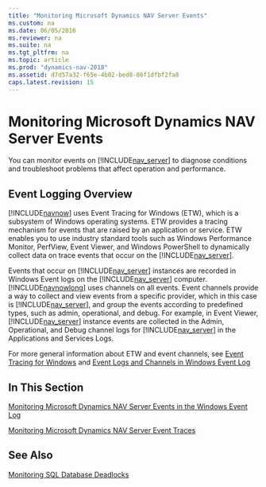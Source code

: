 ```yaml
---
title: "Monitoring Microsoft Dynamics NAV Server Events"
ms.custom: na
ms.date: 06/05/2016
ms.reviewer: na
ms.suite: na
ms.tgt_pltfrm: na
ms.topic: article
ms.prod: "dynamics-nav-2018"
ms.assetid: d7d57a32-f65e-4b02-bed8-86f1dfbf2fa8
caps.latest.revision: 15
---
```

# Monitoring Microsoft Dynamics NAV Server Events
You can monitor events on [!INCLUDE[nav_server](includes/nav_server_md.md)] to diagnose conditions and troubleshoot problems that affect operation and performance.  

## Event Logging Overview  
 [!INCLUDE[navnow](includes/navnow_md.md)] uses Event Tracing for Windows \(ETW\), which is a subsystem of Windows operating systems. ETW provides a tracing mechanism for events that are raised by an application or service. ETW enables you to use industry standard tools such as Windows Performance Monitor, PerfView, Event Viewer, and Windows PowerShell to dynamically collect data on trace events that occur on the [!INCLUDE[nav_server](includes/nav_server_md.md)].  

 Events that occur on [!INCLUDE[nav_server](includes/nav_server_md.md)] instances are recorded in Windows Event logs on the [!INCLUDE[nav_server](includes/nav_server_md.md)] computer. [!INCLUDE[navnowlong](includes/navnowlong_md.md)] uses channels on all events. Event channels provide a way to collect and view events from a specific provider, which in this case is [!INCLUDE[nav_server](includes/nav_server_md.md)], and group the events according to predefined types, such as admin, operational, and debug. For example, in Event Viewer, [!INCLUDE[nav_server](includes/nav_server_md.md)] instance events are collected in the Admin, Operational, and Debug channel logs for [!INCLUDE[nav_server](includes/nav_server_md.md)] in the Applications and Services Logs.  

 For more general information about ETW and event channels, see [Event Tracing for Windows](http://go.microsoft.com/fwlink/?LinkID=313939) and [Event Logs and Channels in Windows Event Log](http://go.microsoft.com/fwlink/?LinkID=517298)  

## In This Section  
 [Monitoring Microsoft Dynamics NAV Server Events in the Windows Event Log](Monitoring-Microsoft-Dynamics-NAV-Server-Events-in-the-Windows-Event-Log.md)  

 [Monitoring Microsoft Dynamics NAV Server Event Traces](Monitoring-Microsoft-Dynamics-NAV-Server-Event-Traces.md)

 ##  See Also
 [Monitoring SQL Database Deadlocks](Monitoring-Database-Deadlocks.md)
